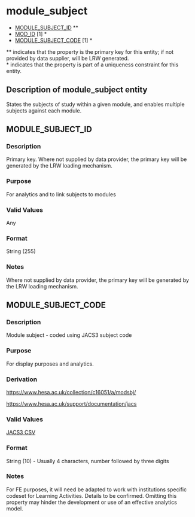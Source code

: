 # module_subject
* [MODULE_SUBJECT_ID](#module_subject_id) **
* [MOD_ID](module.md#mod_id) [1] *
* [MODULE_SUBJECT_CODE](#module_subject_code) [1] *

\** indicates that the property is the primary key for this entity; if not provided by data supplier, will be LRW generated.   
\* indicates that the property is part of a uniqueness constraint for this entity.

## Description of module_subject entity
States the subjects of study within a given module, and enables multiple subjects against each module.

## MODULE_SUBJECT_ID
### Description
Primary key. Where not supplied by data provider, the primary key will be generated by the LRW loading mechanism.

### Purpose
For analytics and to link subjects to modules

### Valid Values
Any

### Format
String (255)

### Notes
Where not supplied by data provider, the primary key will be generated by the LRW loading mechanism.


## MODULE_SUBJECT_CODE
### Description
Module subject - coded using JACS3 subject code

### Purpose
For display purposes and analytics.

### Derivation
https://www.hesa.ac.uk/collection/c16051/a/modsbj/

https://www.hesa.ac.uk/support/documentation/jacs

### Valid Values
[JACS3 CSV](../media/jacs3-valid-entries.csv)

### Format
String (10) - Usually 4 characters, number followed by three digits

### Notes
For FE purposes, it will need be adapted to work with institutions specific codeset for Learning Activities. Details to be confirmed.
Omitting this property may hinder the development or use of an effective analytics model.
